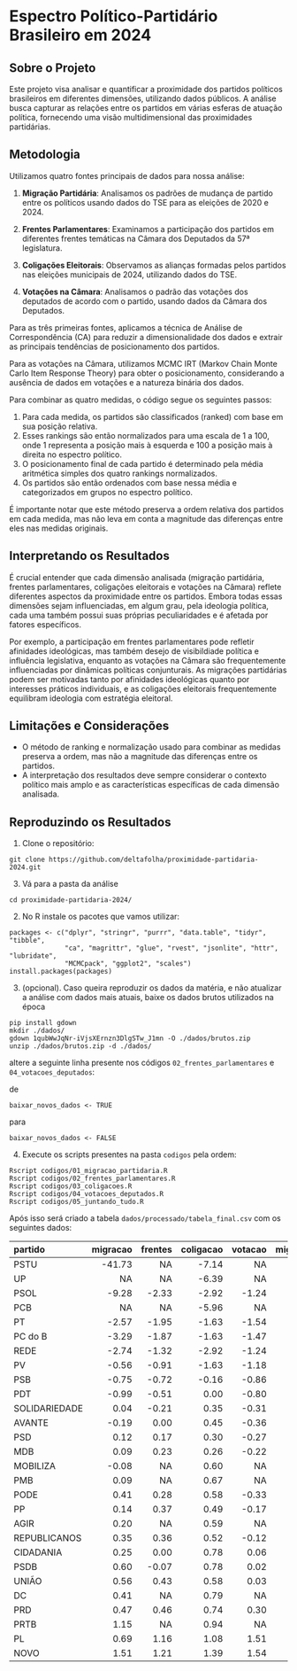 # Espectro Político-Partidário Brasileiro em 2024

## Sobre o Projeto

Este projeto visa analisar e quantificar a proximidade dos partidos políticos brasileiros em diferentes dimensões, utilizando dados públicos. A análise busca capturar as relações entre os partidos em várias esferas de atuação política, fornecendo uma visão multidimensional das proximidades partidárias.

## Metodologia

Utilizamos quatro fontes principais de dados para nossa análise:

1. **Migração Partidária**: Analisamos os padrões de mudança de partido entre os políticos usando dados do TSE para as eleições de 2020 e 2024.

2. **Frentes Parlamentares**: Examinamos a participação dos partidos em diferentes frentes temáticas na Câmara dos Deputados da 57ª legislatura.

3. **Coligações Eleitorais**: Observamos as alianças formadas pelos partidos nas eleições municipais de 2024, utilizando dados do TSE.

4. **Votações na Câmara**: Analisamos o padrão das votações dos deputados de acordo com o partido, usando dados da Câmara dos Deputados.

Para as três primeiras fontes, aplicamos a técnica de Análise de Correspondência (CA) para reduzir a dimensionalidade dos dados e extrair as principais tendências de posicionamento dos partidos.

Para as votações na Câmara, utilizamos MCMC IRT (Markov Chain Monte Carlo Item Response Theory) para obter o posicionamento, considerando a ausência de dados em votações e a natureza binária dos dados.

Para combinar as quatro medidas, o código segue os seguintes passos:

1. Para cada medida, os partidos são classificados (ranked) com base em sua posição relativa.
2. Esses rankings são então normalizados para uma escala de 1 a 100, onde 1 representa a posição mais à esquerda e 100 a posição mais à direita no espectro político.
3. O posicionamento final de cada partido é determinado pela média aritmética simples dos quatro rankings normalizados.
4. Os partidos são então ordenados com base nessa média e categorizados em grupos no espectro político.

É importante notar que este método preserva a ordem relativa dos partidos em cada medida, mas não leva em conta a magnitude das diferenças entre eles nas medidas originais.

## Interpretando os Resultados

É crucial entender que cada dimensão analisada (migração partidária, frentes parlamentares, coligações eleitorais e votações na Câmara) reflete diferentes aspectos da proximidade entre os partidos. Embora todas essas dimensões sejam influenciadas, em algum grau, pela ideologia política, cada uma também possui suas próprias peculiaridades e é afetada por fatores específicos.

Por exemplo, a participação em frentes parlamentares pode refletir afinidades ideológicas, mas também desejo de visibildiade política e influência legislativa, enquanto as votações na Câmara são frequentemente influenciadas por dinâmicas políticas conjunturais. As migrações partidárias podem ser motivadas tanto por afinidades ideológicas quanto por interesses práticos individuais, e as coligações eleitorais frequentemente equilibram ideologia com estratégia eleitoral.


## Limitações e Considerações

- O método de ranking e normalização usado para combinar as medidas preserva a ordem, mas não a magnitude das diferenças entre os partidos.
- A interpretação dos resultados deve sempre considerar o contexto político mais amplo e as características específicas de cada dimensão analisada.

## Reproduzindo os Resultados

1. Clone o repositório:

```
git clone https://github.com/deltafolha/proximidade-partidaria-2024.git
``` 

3. Vá para a pasta da análise
``` 
cd proximidade-partidaria-2024/
``` 

2. No R instale os pacotes que vamos utilizar:

```
packages <- c("dplyr", "stringr", "purrr", "data.table", "tidyr", "tibble", 
              "ca", "magrittr", "glue", "rvest", "jsonlite", "httr", "lubridate", 
              "MCMCpack", "ggplot2", "scales")
install.packages(packages)

```

3. (opcional). Caso queira reproduzir os dados da matéria, e não atualizar a  análise com dados mais atuais, baixe os dados brutos utilizados na época

```
pip install gdown
mkdir ./dados/
gdown 1qubWwJqNr-iVjsXErnzn3DlgSTw_J1mn -O ./dados/brutos.zip
unzip ./dados/brutos.zip -d ./dados/
```

altere a seguinte linha presente nos códigos `02_frentes_parlamentares` e `04_votacoes_deputados`:

de 

```
baixar_novos_dados <- TRUE
``` 

para 

```
baixar_novos_dados <- FALSE
```

4. Execute os scripts presentes na pasta `codigos` pela ordem:

```
Rscript codigos/01_migracao_partidaria.R
Rscript codigos/02_frentes_parlamentares.R
Rscript codigos/03_coligacoes.R
Rscript codigos/04_votacoes_deputados.R
Rscript codigos/05_juntando_tudo.R
```

Após isso será criado a tabela `dados/processado/tabela_final.csv` com os seguintes dados:


|partido       | migracao| frentes| coligacao| votacao| migracao_rank| frentes_rank| coligacao_rank| votacao_rank| media_rank|label      |
|:-------------|--------:|-------:|---------:|-------:|-------------:|------------:|--------------:|------------:|----------:|:----------|
|PSTU          |   -41.73|      NA|     -7.14|      NA|          1.00|           NA|           1.00|           NA|       1.00|esquerda_1 |
|UP            |       NA|      NA|     -6.39|      NA|            NA|           NA|           4.67|           NA|       4.67|esquerda_1 |
|PSOL          |    -9.28|   -2.33|     -2.92|   -1.24|          4.96|         1.00|          12.00|        11.42|       7.35|esquerda_1 |
|PCB           |       NA|      NA|     -5.96|      NA|            NA|           NA|           8.33|           NA|       8.33|esquerda_2 |
|PT            |    -2.57|   -1.95|     -1.63|   -1.54|         16.84|         6.21|          19.33|         1.00|      10.85|esquerda_2 |
|PC do B       |    -3.29|   -1.87|     -1.63|   -1.47|          8.92|        11.42|          19.33|         6.21|      11.47|esquerda_2 |
|REDE          |    -2.74|   -1.32|     -2.92|   -1.24|         12.88|        16.63|          12.00|        16.63|      14.54|esquerda_2 |
|PV            |    -0.56|   -0.91|     -1.63|   -1.18|         28.72|        21.84|          19.33|        21.84|      22.93|esquerda_3 |
|PSB           |    -0.75|   -0.72|     -0.16|   -0.86|         24.76|        27.05|          30.33|        27.05|      27.30|esquerda_3 |
|PDT           |    -0.99|   -0.51|      0.00|   -0.80|         20.80|        32.26|          34.00|        32.26|      29.83|esquerda_3 |
|SOLIDARIEDADE |     0.04|   -0.21|      0.35|   -0.31|         40.60|        37.47|          45.00|        47.89|      42.74|centro_1   |
|AVANTE        |    -0.19|    0.00|      0.45|   -0.36|         32.68|        53.11|          48.67|        37.47|      42.98|centro_1   |
|PSD           |     0.12|    0.17|      0.30|   -0.27|         52.48|        58.32|          41.33|        53.11|      51.31|centro_2   |
|MDB           |     0.09|    0.23|      0.26|   -0.22|         48.52|        63.53|          37.67|        58.32|      52.01|centro_2   |
|MOBILIZA      |    -0.08|      NA|      0.60|      NA|         36.64|           NA|          70.67|           NA|      53.65|centro_2   |
|PMB           |     0.09|      NA|      0.67|      NA|         44.56|           NA|          74.33|           NA|      59.45|centro_3   |
|PODE          |     0.41|    0.28|      0.58|   -0.33|         72.28|        68.74|          59.67|        42.68|      60.84|centro_3   |
|PP            |     0.14|    0.37|      0.49|   -0.17|         56.44|        79.16|          52.33|        63.53|      62.86|centro_3   |
|AGIR          |     0.20|      NA|      0.59|      NA|         60.40|           NA|          67.00|           NA|      63.70|centro_3   |
|REPUBLICANOS  |     0.35|    0.36|      0.52|   -0.12|         68.32|        73.95|          56.00|        68.74|      66.75|direita_1  |
|CIDADANIA     |     0.25|    0.00|      0.78|    0.06|         64.36|        47.89|          81.67|        84.37|      69.57|direita_1  |
|PSDB          |     0.60|   -0.07|      0.78|    0.02|         88.12|        42.68|          85.33|        73.95|      72.52|direita_1  |
|UNIÃO         |     0.56|    0.43|      0.58|    0.03|         84.16|        84.37|          63.33|        79.16|      77.75|direita_2  |
|DC            |     0.41|      NA|      0.79|      NA|         76.24|           NA|          89.00|           NA|      82.62|direita_2  |
|PRD           |     0.47|    0.46|      0.74|    0.30|         80.20|        89.58|          78.00|        89.58|      84.34|direita_2  |
|PRTB          |     1.15|      NA|      0.94|      NA|         96.04|           NA|          92.67|           NA|      94.35|direita_3  |
|PL            |     0.69|    1.16|      1.08|    1.51|         92.08|        94.79|          96.33|        94.79|      94.50|direita_3  |
|NOVO          |     1.51|    1.21|      1.39|    1.54|        100.00|       100.00|         100.00|       100.00|     100.00|direita_3  |







